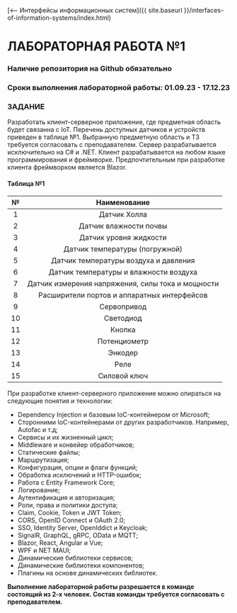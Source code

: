 [⟵ Интерфейсы информационных систем]({{ site.baseurl }}/interfaces-of-information-systems/index.html)

# **ЛАБОРАТОРНАЯ РАБОТА №1**

### **Наличие репозитория на Github обязательно**

### **Сроки выполнения лабораторной работы: 01.09.23 - 17.12.23**

### **ЗАДАНИЕ**

Разработать клиент-серверное приложение, где предметная область будет связанна с IoT. Перечень доступных датчиков и устройств приведен в таблице №1. Выбранную предметную область и ТЗ требуется согласовать с преподавателем. Сервер разрабатывается исключительно на C# и .NET. Клиент разрабатывается на любом языке программирования и фреймворке. Предпочтительным при разработке клиента фреймворком является Blazor.

#### **Таблица №1**

| № | Наименование |
|:-:|:-:|
| 1 | Датчик Холла |
| 2 | Датчик влажности почвы |
| 3 | Датчик уровня жидкости |
| 4 | Датчик температуры (погружной) |
| 5 | Датчик температуры воздуха и давления |
| 6 | Датчик температуры и влажности воздуха |
| 7 | Датчик измерения напряжения, силы тока и мощности |
| 8 | Расширители портов и аппаратных интерфейсов |
| 9 | Сервопривод |
| 10 | Светодиод |
| 11 | Кнопка |
| 12 | Потенциометр |
| 13 | Энкодер |
| 14 | Реле |
| 15 | Силовой ключ |

При разработке клиент-серверного приложение можно опираться на следующие понятия и технологии:
*	Dependency Injection и базовым IoC-контейнером от Microsoft;
*   Сторонними IoC-контейнерами от других разработчиков. Например, Autofac и т.д;
*	Сервисы и их жизненный цикл;
*	Middleware и конвейер обработчиков;
*	Статические файлы;
*	Маршрутизация;
*	Конфигурация, опции и флаги функций;
*	Обработка исключений и HTTP-ошибок;
*	Работа с Entity Framework Core;
*	Логирование;
*	Аутентификация и авторизация;
*	Роли, права и политики доступа;
*	Claim, Cookie, Token и JWT Token;
*	CORS, OpenID Connect и OAuth 2.0;
*	SSO, Identity Server, OpenIddict и Keycloak;
*	SignalR, GraphQL, gRPC, OData и MQTT;
*	Blazor, React, Angular и Vue;
*   WPF и NET MAUI;
*   Динамические библиотеки сервисов;
*   Динамические библиотеки компонентов;
*   Плагины на основе динамических библиотек.

**Выполнение лабораторной работы разрешается в команде состоящий из 2-х человек. Состав команды требуется согласовать с преподавателем.**
